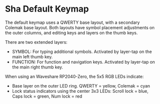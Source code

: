 # Sha Default Keymap

The default keymap uses a QWERTY base layout, with a secondary Colemak base layout. Both layouts have symbol placement adjustments on the outer columns, and editing keys and layers on the thumb keys.

There are two extended layers:

* SYMBOL: For typing additional symbols. Activated by layer-tap on the main left thumb key.
* FUNCTION: For function and navigation keys. Activated by layer-tap on the main right thumb key.

When using an Waveshare RP2040-Zero, the 5x5 RGB LEDs indicate:

* Base layer on the outer LED ring. QWERTY = yellow, Colemak = cyan
* Lock status indicators using the center 3x3 LEDs: Scroll lock = blue, Caps lock = green, Num lock = red